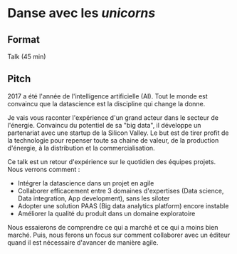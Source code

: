 # Danse avec les _unicorns_

## Format

Talk (45 min)

## Pitch

2017 a été l'année de l'intelligence artificielle (AI).
Tout le monde est convaincu que la datascience est la discipline qui change la donne.

Je vais vous raconter l'expérience d'un grand acteur dans le secteur de l'énergie. Convaincu du potentiel de sa "big data", il développe un partenariat avec une startup de la Silicon Valley. Le but est de tirer profit de la technologie pour repenser toute sa chaine de valeur, de la production d'énergie, à la distribution et la commercialisation.

Ce talk est un retour d'expérience sur le quotidien des équipes projets. Nous verrons comment&nbsp;:

- Intégrer la datascience dans un projet en agile
- Collaborer efficacement entre 3 domaines d'expertises (Data science, Data integration, App development), sans les siloter
- Adopter une solution PAAS (Big data analytics platform) encore instable
- Améliorer la qualité du produit dans un domaine exploratoire

Nous essaierons de comprendre ce qui a marché et ce qui a moins bien marché.
Puis, nous ferons un focus sur comment collaborer avec un éditeur quand il est nécessaire d'avancer de manière agile.